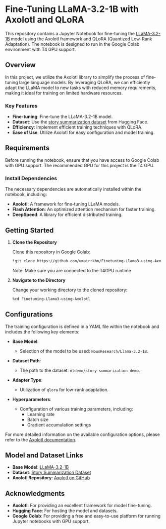 # Fine-Tuning LLaMA-3.2-1B with Axolotl and QLoRA

This repository contains a Jupyter Notebook for fine-tuning the [LLaMA-3.2-1B](https://huggingface.co/NousResearch/Llama-3.2-1B) model using the Axolotl framework and QLoRA (Quantized Low-Rank Adaptation). The notebook is designed to run in the Google Colab environment with T4 GPU support.

## Overview

In this project, we utilize the Axolotl library to simplify the process of fine-tuning large language models. By leveraging QLoRA, we can efficiently adapt the LLaMA model to new tasks with reduced memory requirements, making it ideal for training on limited hardware resources.

### Key Features

- **Fine-tuning**: Fine-tune the LLaMA-3.2-1B model.
- **Dataset**: Use the [story summarization dataset](https://huggingface.co/datasets/nldemo/story-summarization-demo) from Hugging Face.
- **Efficiency**: Implement efficient training techniques with QLoRA.
- **Ease of Use**: Utilize Axolotl for easy configuration and model training.

## Requirements

Before running the notebook, ensure that you have access to Google Colab with GPU support. The recommended GPU for this project is the T4 GPU.

### Install Dependencies

The necessary dependencies are automatically installed within the notebook, including:

- **Axolotl**: A framework for fine-tuning LLaMA models.
- **Flash Attention**: An optimized attention mechanism for faster training.
- **DeepSpeed**: A library for efficient distributed training.

## Getting Started

1. **Clone the Repository**

   Clone this repository in Google Colab:

   ```bash
   !git clone https://github.com/umairrkhn/Finetuning-Llama3-using-Axolotl.git
   ```

   Note: Make sure you are connected to the T4GPU runtime

2. **Navigate to the Directory**

    Change your working directory to the cloned repository:
  
    ```bash
    %cd Finetuning-Llama3-using-Axolotl
    ```

## Configurations

The training configuration is defined in a YAML file within the notebook and includes the following key elements:

- **Base Model**: 
  - Selection of the model to be used: `NousResearch/Llama-3.2-1B`.
  
- **Dataset Path**: 
  - The path to the dataset: `nldemo/story-summarization-demo`.
  
- **Adapter Type**: 
  - Utilization of `qlora` for low-rank adaptation.
  
- **Hyperparameters**: 
  - Configuration of various training parameters, including:
    - Learning rate
    - Batch size
    - Gradient accumulation settings

For more detailed information on the available configuration options, please refer to the [Axolotl documentation](https://axolotl-ai-cloud.github.io/axolotl/docs/config.html).

## Model and Dataset Links

- **Base Model**: [LLaMA-3.2-1B](https://huggingface.co/NousResearch/Llama-3.2-1B)
- **Dataset**: [Story Summarization Dataset](https://huggingface.co/datasets/nldemo/story-summarization-demo)
- **Axolotl Repository**: [Axolotl on GitHub](https://github.com/axolotl-ai-cloud/axolotl)

## Acknowledgments

- **Axolotl**: For providing an excellent framework for model fine-tuning.
- **Hugging Face**: For hosting the model and datasets.
- **Google Colab**: For providing a free and easy-to-use platform for running Jupyter notebooks with GPU support.
